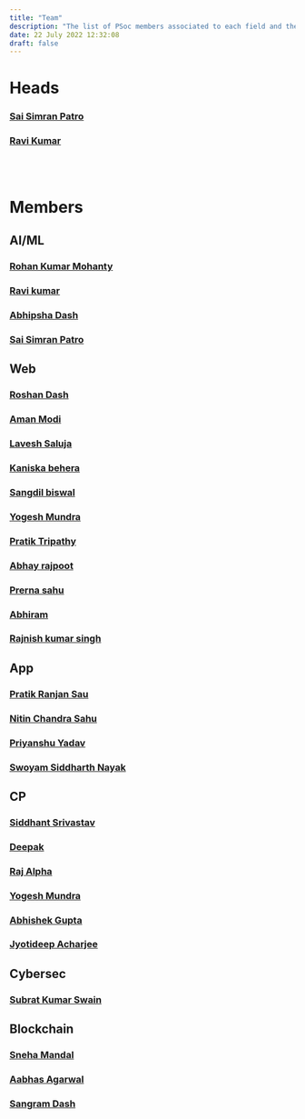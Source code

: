 ```yaml
---
title: "Team"
description: "The list of PSoc members associated to each field and their details"
date: 22 July 2022 12:32:08
draft: false
---
```

# Heads

### [Sai Simran Patro](https://www.linkedin.com/in/sai-simran-patro-902633223/)

### [Ravi Kumar](https://www.linkedin.com/in/ravi-kumar-5b3469230/)

<br/><br/>
# Members

## AI/ML
### [Rohan Kumar Mohanty ](https://www.linkedin.com/in/rohan-mohanty-325927202/)
### [Ravi kumar](https://www.linkedin.com/in/ravi-kumar-5b3469230)
### [Abhipsha Dash](https://www.linkedin.com/in/abhipsha-dash-023523230/)
### [Sai Simran Patro](https://www.linkedin.com/in/sai-simran-patro-902633223)

## Web
### [Roshan Dash](https://www.linkedin.com/in/roshandash)
### [Aman Modi](http://linkedin.com/in/amanmodiii/)
### [Lavesh Saluja ](https://www.linkedin.com/in/lavesh-saluja-5a2751239)
### [Kaniska behera](https://www.linkedin.com/in/kaniskaa-behera-b30b53145)
### [Sangdil biswal](https://www.linkedin.com/in/sangdil-biswal-bb1ba2263)
### [Yogesh Mundra](https://www.linkedin.com/in/yogesh-mundra-7126a322a)
### [Pratik Tripathy](https://www.linkedin.com/in/pratik-tripathy-178915226/)
### [Abhay rajpoot](https://www.linkedin.com/in/abhay-rajpoot-145131219/)
### [Prerna sahu](https://www.linkedin.com/in/prerna-s-a38775226/)
### [Abhiram](https://www.linkedin.com/in/abhiram-royals/)
### [Rajnish kumar singh](https://www.linkedin.com/in/rajnish-kumar-singh-2241b321b)

## App
### [Pratik Ranjan Sau](https://www.linkedin.com/in/pratikranjansau)
### [Nitin Chandra Sahu](https://www.linkedin.com/in/nitinchandrasahu/)
### [Priyanshu Yadav](https://www.linkedin.com/in/priyanshu-yadav-9b619a256)
### [Swoyam Siddharth Nayak](https://www.linkedin.com/in/swoyam2609/)

## CP
### [Siddhant Srivastav](http://www.linkedin.com/in/siddhant-srivastav-8a5877229)
### [Deepak](https://www.linkedin.com/in/deepak-kamboj-77806922b)
### [Raj Alpha](https://www.linkedin.com/in/rajalphaswain/)
### [Yogesh Mundra](https://www.linkedin.com/in/yogesh-mundra-7126a322a)
### [Abhishek Gupta](https://www.linkedin.com/in/abhishek-gupta-704103228/)
### [Jyotideep Acharjee](https://www.linkedin.com/in/jyotideep-acharjee-43b7361a6/)

## Cybersec
### [Subrat Kumar Swain](https://www.linkedin.com/in/subrat-kumar-swain-7a0416249)

## Blockchain

### [Sneha Mandal ](http://github.com/sm-creative-crazy4code)
### [Aabhas Agarwal ](https://www.linkedin.com/in/aabhas-agarawal-a86900244)
### [Sangram Dash ](https://www.linkedin.com/in/sangram-dash-686782249/)